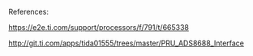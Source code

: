 References:

https://e2e.ti.com/support/processors/f/791/t/665338


http://git.ti.com/apps/tida01555/trees/master/PRU_ADS8688_Interface

